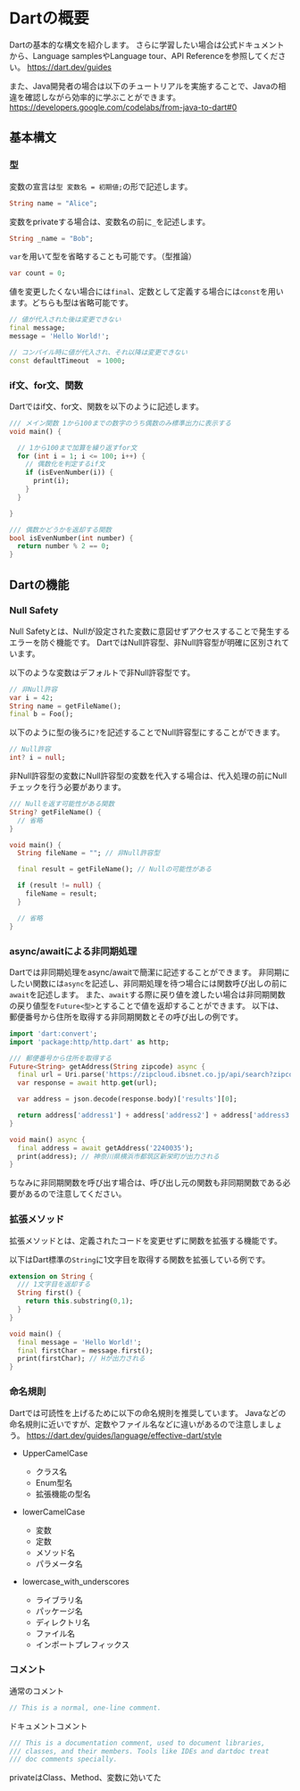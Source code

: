 # Dartの概要
Dartの基本的な構文を紹介します。
さらに学習したい場合は公式ドキュメントから、Language samplesやLanguage tour、API Referenceを参照してください。
https://dart.dev/guides

また、Java開発者の場合は以下のチュートリアルを実施することで、Javaの相違を確認しながら効率的に学ぶことができます。
https://developers.google.com/codelabs/from-java-to-dart#0

## 基本構文
### 型
変数の宣言は`型 変数名 = 初期値;`の形で記述します。
```dart
String name = "Alice";
```

変数をprivateする場合は、変数名の前に`_`を記述します。
```dart
String _name = "Bob";
```

`var`を用いて型を省略することも可能です。（型推論）
``` dart
var count = 0;
```

値を変更したくない場合には`final`、定数として定義する場合には`const`を用います。どちらも型は省略可能です。
```dart
// 値が代入された後は変更できない
final message;
message = 'Hello World!';

// コンパイル時に値が代入され、それ以降は変更できない
const defaultTimeout  = 1000;
```


### if文、for文、関数
Dartではif文、for文、関数を以下のように記述します。
``` dart
/// メイン関数 1から100までの数字のうち偶数のみ標準出力に表示する
void main() {

  // 1から100まで加算を繰り返すfor文
  for (int i = 1; i <= 100; i++) {
    // 偶数化を判定するif文
    if (isEvenNumber(i)) {
      print(i);
    }
  }

}

/// 偶数かどうかを返却する関数
bool isEvenNumber(int number) {
  return number % 2 == 0;
}

```

## Dartの機能
### Null Safety
Null Safetyとは、Nullが設定された変数に意図せずアクセスすることで発生するエラーを防ぐ機能です。
DartではNull許容型、非Null許容型が明確に区別されています。

以下のような変数はデフォルトで非Null許容型です。
```dart
// 非Null許容
var i = 42;
String name = getFileName();
final b = Foo();
```
以下のように型の後ろに`?`を記述することでNull許容型にすることができます。
```dart
// Null許容
int? i = null;
```

非Null許容型の変数にNull許容型の変数を代入する場合は、代入処理の前にNullチェックを行う必要があります。
```dart
/// Nullを返す可能性がある関数
String? getFileName() {
  // 省略
}

void main() {
  String fileName = ""; // 非Null許容型

  final result = getFileName(); // Nullの可能性がある

  if (result != null) {
    fileName = result;
  }

  // 省略
}
```

### async/awaitによる非同期処理
Dartでは非同期処理をasync/awaitで簡潔に記述することができます。
非同期にしたい関数には`async`を記述し、非同期処理を待つ場合には関数呼び出しの前に`await`を記述します。
また、`await`する際に戻り値を渡したい場合は非同期関数の戻り値型を`Future<型>`とすることで値を返却することができます。
以下は、郵便番号から住所を取得する非同期関数とその呼び出しの例です。

``` dart
import 'dart:convert';
import 'package:http/http.dart' as http;

/// 郵便番号から住所を取得する
Future<String> getAddress(String zipcode) async {
  final url = Uri.parse('https://zipcloud.ibsnet.co.jp/api/search?zipcode=$zipcode');
  var response = await http.get(url);

  var address = json.decode(response.body)['results'][0];

  return address['address1'] + address['address2'] + address['address3'];
}

void main() async {
  final address = await getAddress('2240035');
  print(address); // 神奈川県横浜市都筑区新栄町が出力される
}
```
ちなみに非同期関数を呼び出す場合は、呼び出し元の関数も非同期関数である必要があるので注意してください。

### 拡張メソッド
拡張メソッドとは、定義されたコードを変更せずに関数を拡張する機能です。

以下はDart標準の`String`に1文字目を取得する関数を拡張している例です。
```dart
extension on String {
  /// 1文字目を返却する
  String first() {
    return this.substring(0,1);
  }
}

void main() {
  final message = 'Hello World!';
  final firstChar = message.first();
  print(firstChar); // Hが出力される
}
```

### 命名規則
Dartでは可読性を上げるために以下の命名規則を推奨しています。
Javaなどの命名規則に近いですが、定数やファイル名などに違いがあるので注意しましょう。
https://dart.dev/guides/language/effective-dart/style

* UpperCamelCase
  * クラス名
  * Enum型名
  * 拡張機能の型名

* lowerCamelCase
  * 変数
  * 定数
  * メソッド名
  * パラメータ名

* lowercase_with_underscores
  * ライブラリ名
  * パッケージ名
  * ディレクトリ名
  * ファイル名
  * インポートプレフィックス


### コメント

通常のコメント
``` dart
// This is a normal, one-line comment.
```

ドキュメントコメント
``` dart
/// This is a documentation comment, used to document libraries,
/// classes, and their members. Tools like IDEs and dartdoc treat
/// doc comments specially.
```


privateはClass、Method、変数に効いてた